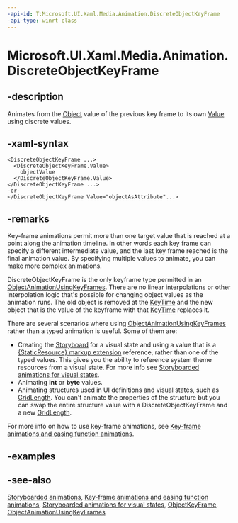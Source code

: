 ```yaml
---
-api-id: T:Microsoft.UI.Xaml.Media.Animation.DiscreteObjectKeyFrame
-api-type: winrt class
---
```


<!-- Class syntax.
public class DiscreteObjectKeyFrame : Windows.UI.Xaml.Media.Animation.ObjectKeyFrame, Windows.UI.Xaml.Media.Animation.IDiscreteObjectKeyFrame
-->

# Microsoft.UI.Xaml.Media.Animation.DiscreteObjectKeyFrame

## -description
Animates from the [Object](/dotnet/api/system.object?view=dotnet-uwp-10.0&preserve-view=true) value of the previous key frame to its own [Value](objectkeyframe_value.md) using discrete values.

## -xaml-syntax
```xaml
<DiscreteObjectKeyFrame ...>
  <DiscreteObjectKeyFrame.Value>
    objectValue
  </DiscreteObjectKeyFrame.Value>
</DiscreteObjectKeyFrame ...>
-or-
</DiscreteObjectKeyFrame Value="objectAsAttribute"...>
```


## -remarks
Key-frame animations permit more than one target value that is reached at a point along the animation timeline. In other words each key frame can specify a different intermediate value, and the last key frame reached is the final animation value. By specifying multiple values to animate, you can make more complex animations.

DiscreteObjectKeyFrame is the only keyframe type permitted in an [ObjectAnimationUsingKeyFrames](objectanimationusingkeyframes.md). There are no linear interpolations or other interpolation logic that's possible for changing object values as the animation runs. The old object is removed at the [KeyTime](objectkeyframe_keytime.md) and the new object that is the value of the keyframe with that [KeyTime](objectkeyframe_keytime.md) replaces it.

There are several scenarios where using [ObjectAnimationUsingKeyFrames](objectanimationusingkeyframes.md) rather than a typed animation is useful. Some of them are:
+ Creating the [Storyboard](storyboard.md) for a visual state and using a value that is a [{StaticResource} markup extension](/windows/uwp/xaml-platform/staticresource-markup-extension) reference, rather than one of the typed values. This gives you the ability to reference system theme resources from a visual state. For more info see [Storyboarded animations for visual states](/previous-versions/windows/apps/jj819808(v=win.10)).
+ Animating **int** or **byte** values.
+ Animating structures used in UI definitions and visual states, such as [GridLength](../microsoft.ui.xaml/gridlength.md). You can't animate the properties of the structure but you can swap the entire structure value with a DiscreteObjectKeyFrame and a new [GridLength](../microsoft.ui.xaml/gridlength.md).


For more info on how to use key-frame animations, see [Key-frame animations and easing function animations](/windows/uwp/graphics/key-frame-and-easing-function-animations).

## -examples

## -see-also
[Storyboarded animations](/windows/uwp/graphics/storyboarded-animations), [Key-frame animations and easing function animations](/windows/uwp/graphics/key-frame-and-easing-function-animations), [Storyboarded animations for visual states](/previous-versions/windows/apps/jj819808(v=win.10)), [ObjectKeyFrame](objectkeyframe.md), [ObjectAnimationUsingKeyFrames](objectanimationusingkeyframes.md)
